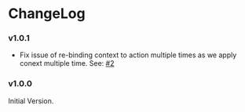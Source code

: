 # ChangeLog

### v1.0.1
* Fix issue of re-binding context to action multiple times as we apply conext multiple time.
See: [#2](https://github.com/kadirahq/react-simple-di/issues/2)

### v1.0.0

Initial Version.
